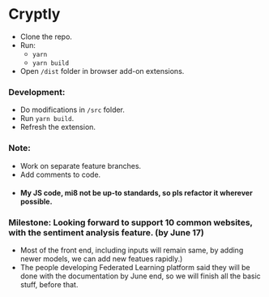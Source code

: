 # Cryptly

-   Clone the repo.
-   Run:
    -   `yarn`
    -   `yarn build`
-   Open `/dist` folder in browser add-on extensions.

### Development:

-   Do modifications in `/src` folder.
-   Run `yarn build`.
-   Refresh the extension.

### Note:

-   Work on separate feature branches.
-   Add comments to code.
-   #### My JS code, mi8 not be up-to standards, so pls refactor it wherever possible.

### Milestone: Looking forward to support 10 common websites, with the sentiment analysis feature. (by June 17)

-   Most of the front end, including inputs will remain same, by adding newer models, we can add new featues rapidly.)
-   The people developing Federated Learning platform said they will be done with the documentation by June end, so we will
    finish all the basic stuff, before that.
